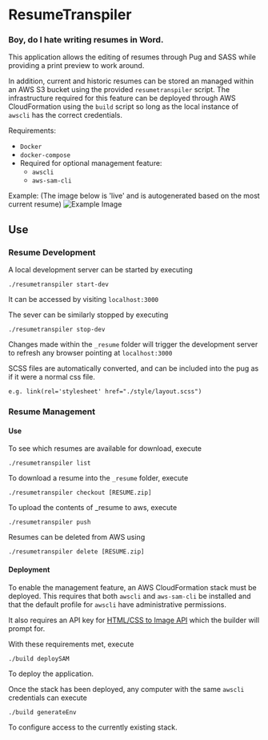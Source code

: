 # ResumeTranspiler

### Boy, do I hate writing resumes in Word.

This application allows the editing of resumes through Pug 
and SASS while providing a print preview to work around.

In addition, current and historic resumes can be stored an managed
within an AWS S3 bucket using the provided `resumetranspiler` script.
The infrastructure required for this feature can be deployed through 
AWS CloudFormation using the `build` script so long as the local
instance of `awscli` has the correct credentials. 

Requirements:

-   `Docker`
-   `docker-compose`
-   Required for optional management feature:
    -   `awscli` 
    -   `aws-sam-cli`
    
Example: (The image below is 'live' and is autogenerated based on the most current resume)
![Example Image](https://resume-transpiler-resumebucket-12e6l7pjtj023.s3-us-west-1.amazonaws.com/example.png)

## Use

### Resume Development

A local development server can be started by executing

`./resumetranspiler start-dev`

It can be accessed by visiting `localhost:3000`

The sever can be similarly stopped by executing

`./resumetranspiler stop-dev`

Changes made within the `_resume` folder will trigger
the development server to refresh any browser pointing at
`localhost:3000`

SCSS files are automatically converted, and can be included
into the pug as if it were a normal css file.

`e.g. link(rel='stylesheet' href="./style/layout.scss")`
    
### Resume Management

#### Use

To see which resumes are available for download, execute

`./resumetranspiler list`

To download a resume into the `_resume` folder, execute

`./resumetranspiler checkout [RESUME.zip]`

To upload the contents of _resume to aws, execute

`./resumetranspiler push`

Resumes can be deleted from AWS using

`./resumetranspiler delete [RESUME.zip]`

#### Deployment

To enable the management feature, an AWS CloudFormation stack
must be deployed. This requires that both `awscli` and `aws-sam-cli`
be installed and that the default profile for `awscli` have administrative
permissions.

It also requires an API key for [HTML/CSS to Image API](https://htmlcsstoimage.com/)
which the builder will prompt for.

With these requirements met, execute

`./build deploySAM`

To deploy the application.

Once the stack has been deployed, any computer with the same
`awscli` credentials can execute 

`./build generateEnv`

To configure access to the currently existing stack.
